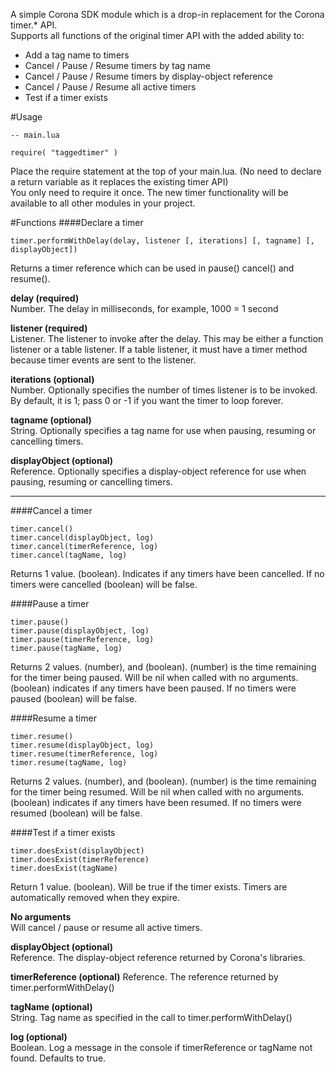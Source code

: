 A simple Corona SDK module which is a drop-in replacement for the Corona timer.* API.  
Supports all functions of the original timer API with the added ability to:

- Add a tag name to timers  
- Cancel / Pause / Resume timers by tag name
- Cancel / Pause / Resume timers by display-object reference
- Cancel / Pause / Resume all active timers
- Test if a timer exists

#Usage
```
-- main.lua

require( "taggedtimer" )
```

Place the require statement at the top of your main.lua. (No need to declare  a return variable as it replaces the existing timer API)  
You only need to require it once. The new timer functionality will be available to all other modules in your project.


#Functions
####Declare a timer  
```
timer.performWithDelay(delay, listener [, iterations] [, tagname] [, displayObject])
```
Returns a timer reference which can be used in pause() cancel() and resume().

**delay (required)**  
Number. The delay in milliseconds, for example, 1000 = 1 second

**listener (required)**  
Listener. The listener to invoke after the delay. This may be either a function listener or a table listener. If a table listener, it must have a timer method because timer events are sent to the listener.

**iterations (optional)**  
Number. Optionally specifies the number of times listener is to be invoked. By default, it is 1; pass 0 or -1 if you want the timer to loop forever.

**tagname (optional)**  
String. Optionally specifies a tag name for use when pausing, resuming or cancelling timers.

**displayObject (optional)**  
Reference. Optionally specifies a display-object reference for use when pausing, resuming or cancelling timers.

----
####Cancel a timer  
```
timer.cancel()  
timer.cancel(displayObject, log)
timer.cancel(timerReference, log)
timer.cancel(tagName, log)
```
Returns 1 value. (boolean). Indicates if any timers have been cancelled. If no timers were cancelled (boolean) will be false.

####Pause a timer  
```
timer.pause()  
timer.pause(displayObject, log)
timer.pause(timerReference, log)
timer.pause(tagName, log)  
```

Returns 2 values. (number), and (boolean). (number) is the time remaining for the timer being paused. Will be nil when called with no arguments. (boolean) indicates if any timers have been paused. If no timers were paused (boolean) will be false.

####Resume a timer  
```
timer.resume()  
timer.resume(displayObject, log)
timer.resume(timerReference, log)
timer.resume(tagName, log)  
```

Returns 2 values. (number), and (boolean). (number) is the time remaining for the timer being resumed. Will be nil when called with no arguments. (boolean) indicates if any timers have been resumed. If no timers were resumed (boolean) will be false.

####Test if a timer exists  
```
timer.doesExist(displayObject)
timer.doesExist(timerReference)
timer.doesExist(tagName)  
```
Return 1 value. (boolean). Will be true if the timer exists. Timers are automatically removed when they expire.

**No arguments**  
Will cancel / pause or resume all active timers.

**displayObject (optional)**  
Reference. The display-object reference returned by Corona's libraries.

**timerReference (optional)**
Reference. The reference returned by timer.performWithDelay()

**tagName (optional)**  
String. Tag name as specified in the call to timer.performWithDelay()

**log (optional)**  
Boolean. Log a message in the console if timerReference or tagName not found. Defaults to true.

